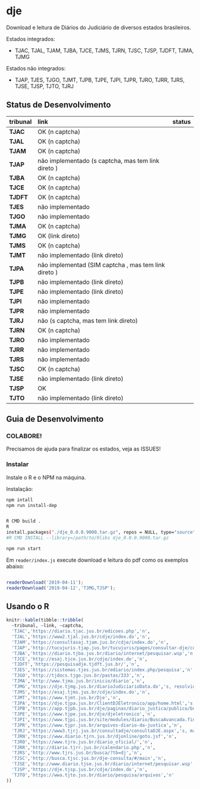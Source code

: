 
# dje

Download e leitura de Diários do Judiciário de diversos estados brasileiros.

Estados integrados:

*  TJAC, TJAL, TJAM, TJBA, TJCE, TJMS, TJRN, TJSC, TJSP, TJDFT, TJMA, TJMG

Estados não integrados:

* TJAP, TJES, TJGO, TJMT, TJPB, TJPE, TJPI, TJPR, TJRO, TJRR, TJRS, TJSE, TJSP, TJTO, TJRJ


## Status de Desenvolvimento

| tribunal | link                                                                            | status                  |
| :------- | :------------------------------------------------------------------------------ | :----------------------- |
| **TJAC**     | OK (n captcha)                        |
| **TJAL**     | OK (n captcha)                        |
| **TJAM**     | OK (n captcha)                        |
| **TJAP**     | não implementado (s captcha, mas tem link direto )  |
| **TJBA**     | OK (n captcha)                        |
| **TJCE**     | OK (n captcha)                        |
| **TJDFT**    | OK (n captcha)                        |
| **TJES**     | não implementado                        |
| **TJGO**     | não implementado                        |
| **TJMA**     | OK (n captcha)                        |
| **TJMG**     | OK (link direto) |
| **TJMS**     | OK (n captcha)                        |
| **TJMT**     | não implementado (link direto)                       |
| **TJPA**     | não implementad (SIM captcha , mas tem link direto )  |
| **TJPB**     | não implementado (link direto)                       |
| **TJPE**     | não implementado (link direto)                       |
| **TJPI**     | não implementado                        |
| **TJPR**     | não implementado                        |
| **TJRJ**     | não (s captcha, mas tem link direto)   |
| **TJRN**     | OK (n captcha)                        |
| **TJRO**     | não implementado                        |
| **TJRR**     | não implementado                        |
| **TJRS**     | não implementado                        |
| **TJSC**     | OK (n captcha)                        |
| **TJSE**     | não implementado  (link direto)                        |
| **TJSP**     | OK                        |
| **TJTO**     | não implementado (link direto)                       |



## Guia de Desenvolvimento

### COLABORE!

Precisamos de ajuda para finalizar os estados, veja as ISSUES!


### Instalar 

Instale o R e o NPM na máquina.

Instalação:

```sh
npm intall
npm run install-dep


R CMD build .
R
install.packages("./dje_0.0.0.9000.tar.gz", repos = NULL, type="source")
#R CMD INSTALL --library=/path/to/Rlibs dje_0.0.0.9000.tar.gz

npm run start
```

Em `reader/index.js` execute download e leitura do pdf como os exemplos abaixo:

```js

readerDownload('2019-04-11');
readerDownload('2019-04-12','TJMG,TJSP');

```


## Usando o R


``` r
knitr::kable(tibble::tribble(
  ~tribunal, ~link, ~captcha,
  'TJAC','https://diario.tjac.jus.br/edicoes.php','n',
  'TJAL','https://www2.tjal.jus.br/cdje/index.do','n',
  'TJAM','https://consultasaj.tjam.jus.br/cdje/index.do','n',
  'TJAP','http://tucujuris.tjap.jus.br/tucujuris/pages/consultar-dje/consultar-dje.html','s, mas tem link direto',
  'TJBA','https://diario.tjba.jus.br/diario/internet/pesquisar.wsp','n',
  'TJCE','http://esaj.tjce.jus.br/cdje/index.do','n',
  'TJDFT','https://pesquisadje.tjdft.jus.br/','n',
  'TJES','https://sistemas.tjes.jus.br/ediario/index.php/pesquisa','n',
  'TJGO','http://tjdocs.tjgo.jus.br/pastas/333','n',
  'TJMA','http://www.tjma.jus.br/inicio/diario','n',
  'TJMG','https://dje.tjmg.jus.br/diarioJudiciarioData.do','s, resolvido no decryptr',
  'TJMS','https://esaj.tjms.jus.br/cdje/index.do','n',
  'TJMT','https://www.tjmt.jus.br/Dje','n',
  'TJPA','https://dje.tjpa.jus.br/ClientDJEletronico/app/home.html','s, mas tem link direto',
  'TJPB','https://app.tjpb.jus.br/dje/paginas/diario_justica/publico/buscas.jsf','n',
  'TJPE','https://www.tjpe.jus.br/dje/djeletronico','n',
  'TJPI','https://www.tjpi.jus.br/site/modules/diario/BuscaAvancada.find.mtw','n',
  'TJPR','https://www.tjpr.jus.br/arquivos-diario-da-justica','n',
  'TJRJ','https://www3.tjrj.jus.br/consultadje/consultaDJE.aspx','s, mas tem link direto',
  'TJRN','https://www.diario.tjrn.jus.br/djonline/goto.jsf','n',
  'TJRO','https://www.tjro.jus.br/diario_oficial/','n',
  'TJRR','http://diario.tjrr.jus.br/calendario.php','n',
  'TJRS','http://www.tjrs.jus.br/busca/?tb=dj','n',
  'TJSC','http://busca.tjsc.jus.br/dje-consulta/#/main','n',
  'TJSE','http://www.diario.tjse.jus.br/diario/internet/pesquisar.wsp','n',
  'TJSP','https://dje.tjsp.jus.br/cdje/index.do','n',
  'TJTO','https://wwa.tjto.jus.br/diario/pesquisa/arquivos','n'
))
```